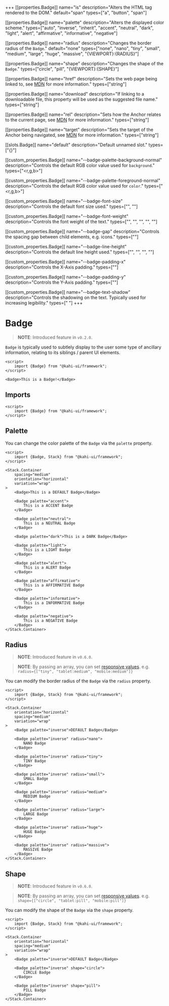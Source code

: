 +++
[[properties.Badge]]
name="is"
description="Alters the HTML tag rendered to the DOM."
default="span"
types=["a", "button", "span"]

[[properties.Badge]]
name="palette"
description="Alters the displayed color scheme."
types=["auto", "inverse", "inherit", "accent", "neutral", "dark", "light", "alert", "affirmative", "informative", "negative"]

[[properties.Badge]]
name="radius"
description="Changes the border radius of the `Badge`."
default="none"
types=["none", "nano", "tiny", "small", "medium", "large", "huge", "massive", "{VIEWPORT}:{RADIUS}"]

[[properties.Badge]]
name="shape"
description="Changes the shape of the `Badge`."
types=["circle", "pill", "{VIEWPORT}:{SHAPE}"]

[[properties.Badge]]
name="href"
description="Sets the web page being linked to, see [MDN](https://developer.mozilla.org/en-US/docs/Web/HTML/Element/a#attr-href) for more information."
types=["string"]

[[properties.Badge]]
name="download"
description="If linking to a downloadable file, this property will be used as the suggested file name."
types=["string"]

[[properties.Badge]]
name="rel"
description="Sets how the Anchor relates to the current page, see [MDN](https://developer.mozilla.org/en-US/docs/Web/HTML/Element/a#attr-rel) for more information."
types=["string"]

[[properties.Badge]]
name="target"
description="Sets the target of the Anchor being navigated, see [MDN](https://developer.mozilla.org/en-US/docs/Web/HTML/Element/a#attr-target) for more information."
types=["string"]

[[slots.Badge]]
name="default"
description="Default unnamed slot."
types=["{}"]

[[custom_properties.Badge]]
name="--badge-palette-background-normal"
description="Controls the default RGB color value used for `background`."
types=["<r,g,b>"]

[[custom_properties.Badge]]
name="--badge-palette-foreground-normal"
description="Controls the default RGB color value used for `color`."
types=["<r,g,b>"]

[[custom_properties.Badge]]
name="--badge-font-size"
description="Controls the default font size used."
types=["<length>", "<percentage>"]

[[custom_properties.Badge]]
name="--badge-font-weight"
description="Controls the font weight of the text."
types=["<normal>", "<bold>", "<bolder>", "<lighter>", "<number>"]

[[custom_properties.Badge]]
name="--badge-gap"
description="Controls the spacing gap between child elements, e.g. icons."
types=["<length>"]

[[custom_properties.Badge]]
name="--badge-line-height"
description="Controls the default line height used."
types=["<normal>", "<number>", "<length>", "<percentage>"]

[[custom_properties.Badge]]
name="--badge-padding-x"
description="Controls the X-Axis padding."
types=["<length>"]

[[custom_properties.Badge]]
name="--badge-padding-y"
description="Controls the Y-Axis padding."
types=["<length>"]

[[custom_properties.Badge]]
name="--badge-text-shadow"
description="Controls the shadowing on the text. Typically used for increasing legibility."
types=["<offset-x> <offset-y> <blur-radius>"]
+++

# Badge

> **NOTE**: Introduced feature in `v0.2.0`.

`Badge` is typically used to subtlely display to the user some type of ancillary information, relating to its siblings / parent UI elements.

```svelte {title="Badge Preview" mode="repl"}
<script>
    import {Badge} from "@kahi-ui/framework";
</script>

<Badge>This is a Badge!</Badge>
```

## Imports

```svelte {title="Badge Imports"}
<script>
    import {Badge} from "@kahi-ui/framework";
</script>
```

## Palette

You can change the color palette of the `Badge` via the `palette` property.

```svelte {title="Badge Palette" mode="repl"}
<script>
    import {Badge, Stack} from "@kahi-ui/framework";
</script>

<Stack.Container
    spacing="medium"
    orientation="horizontal"
    variation="wrap"
>
    <Badge>This is a DEFAULT Badge</Badge>

    <Badge palette="accent">
        This is a ACCENT Badge
    </Badge>

    <Badge palette="neutral">
        This is a NEUTRAL Badge
    </Badge>

    <Badge palette="dark">This is a DARK Badge</Badge>

    <Badge palette="light">
        This is a LIGHT Badge
    </Badge>

    <Badge palette="alert">
        This is a ALERT Badge
    </Badge>

    <Badge palette="affirmative">
        This is a AFFIRMATIVE Badge
    </Badge>

    <Badge palette="informative">
        This is a INFORMATIVE Badge
    </Badge>

    <Badge palette="negative">
        This is a NEGATIVE Badge
    </Badge>
</Stack.Container>
```

## Radius

> **NOTE**: Introduced feature in `v0.6.0`.

> **NOTE**: By passing an array, you can set [responsive values](../framework/responsitivity.md). e.g. `radius={["tiny", "tablet:medium", "mobile:medium"]}`

You can modify the border radius of the `Badge` via the `radius` property.

```svelte {title="Badge Radius" mode="repl"}
<script>
    import {Badge, Stack} from "@kahi-ui/framework";
</script>

<Stack.Container
    orientation="horizontal"
    spacing="medium"
    variation="wrap"
>
    <Badge palette="inverse">DEFAULT Badge</Badge>

    <Badge palette="inverse" radius="nano">
        NANO Badge
    </Badge>

    <Badge palette="inverse" radius="tiny">
        TINY Badge
    </Badge>

    <Badge palette="inverse" radius="small">
        SMALL Badge
    </Badge>

    <Badge palette="inverse" radius="medium">
        MEDIUM Badge
    </Badge>

    <Badge palette="inverse" radius="large">
        LARGE Badge
    </Badge>

    <Badge palette="inverse" radius="huge">
        HUGE Badge
    </Badge>

    <Badge palette="inverse" radius="massive">
        MASSIVE Badge
    </Badge>
</Stack.Container>
```

## Shape

> **NOTE**: Introduced feature in `v0.6.0`.

> **NOTE**: By passing an array, you can set [responsive values](../framework/responsitivity.md). e.g. `shape={["circle", "tablet:pill", "mobile:pill"]}`

You can modify the shape of the `Badge` via the `shape` property.

```svelte {title="Badge Shape" mode="repl"}
<script>
    import {Badge, Stack} from "@kahi-ui/framework";
</script>

<Stack.Container
    orientation="horizontal"
    spacing="medium"
    variation="wrap"
>
    <Badge palette="inverse">DEFAULT Badge</Badge>

    <Badge palette="inverse" shape="circle">
        CIRCLE Badge
    </Badge>

    <Badge palette="inverse" shape="pill">
        PILL Badge
    </Badge>
</Stack.Container>
```
